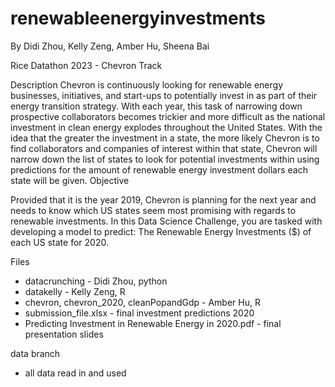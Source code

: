 # renewableenergyinvestments
By Didi Zhou, Kelly Zeng, Amber Hu, Sheena Bai

Rice Datathon 2023 - Chevron Track

Description
Chevron is continuously looking for renewable energy businesses, initiatives, and start-ups to potentially invest in as part of their energy transition strategy. With each year, this task of narrowing down prospective collaborators becomes trickier and more difficult as the national investment in clean energy explodes throughout the United States. With the idea that the greater the investment in a state, the more likely Chevron is to find collaborators and companies of interest within that state, Chevron will narrow down the list of states to look for potential investments within using predictions for the amount of renewable energy investment dollars each state will be given.
Objective

Provided that it is the year 2019, Chevron is planning for the next year and needs to know which US states seem most promising with regards to renewable investments. In this Data Science Challenge, you are tasked with developing a model to predict:
The Renewable Energy Investments ($) of each US state for 2020.

Files
- datacrunching - Didi Zhou, python
- datakelly - Kelly Zeng, R
- chevron, chevron_2020, cleanPopandGdp - Amber Hu, R
- submission_file.xlsx - final investment predictions 2020
- Predicting Investment in Renewable Energy in 2020.pdf - final presentation slides

data branch
- all data read in and used
